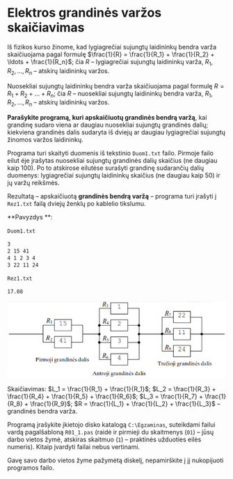 Elektros grandinės varžos skaičiavimas
======================================

Iš fizikos kurso žinome, kad lygiagrečiai sujungtų laidininkų bendra varža skaičiuojama pagal formulę $\frac{1}{R} = \frac{1}{R_1} + \frac{1}{R_2} + \ldots + \frac{1}{R_n}$; čia  $R$ – lygiagrečiai sujungtų laidininkų varža, $R_1, R_2, \ldots, R_n$ – atskirų laidininkų varžos. 

Nuosekliai sujungtų laidininkų bendra varža skaičiuojama pagal formulę $R = R_1 + R_2 + \ldots + R_n$; čia $R$ – nuosekliai sujungtų laidininkų bendra varža, $R_1, R_2, \ldots, R_n$ – atskirų laidininkų varžos. 

**Parašykite programą, kuri apskaičiuotų grandinės bendrą varžą**, kai grandinę sudaro viena ar daugiau nuosekliai sujungtų grandinės dalių; kiekviena grandinės  dalis sudaryta iš dviejų ar daugiau lygiagrečiai sujungtų žinomos varžos laidininkų. 

Programa turi skaityti duomenis iš tekstinio `Duom1.txt` failo. Pirmoje failo eilut ėje įrašytas nuosekliai sujungtų grandinės dalių skaičius (ne daugiau kaip 100). Po  to atskirose eilutėse surašyti grandinę sudarančių dalių duomenys: lygiagrečiai sujungtų laidininkų skaičius (ne daugiau kaip 50) ir jų varžų reikšmės. 

Rezultatą – apskaičiuotą **grandinės bendrą varžą** – programa turi  įrašyti į `Rez1.txt` failą dviejų ženklų po kablelio tikslumu. 

**Pavyzdys **:

`Duom1.txt`

```
3
2 15 41
4 1 2 3 4
3 22 11 24
```

`Rez1.txt`

```
17.08
```

![Elektros grandinės diagrama](diagrama.png)

Skaičiavimas: $L_1 = \frac{1}{R_1} + \frac{1}{R_1}$; $L_2 = \frac{1}{R_3} + \frac{1}{R_4} + \frac{1}{R_5} + \frac{1}{R_6}$; $L_3 = \frac{1}{R_7} + \frac{1}{R_8} + \frac{1}{R_9}$; $R = \frac{1}{L_1} + \frac{1}{L_2} + \frac{1}{L_3}$ – grandinės bendra varža.

Programą įrašykite įkietojo disko katalogą `C:\Egzaminas`, suteikdami failui vardą pagalšabloną `R01_1.pas` (raidė ir pirmieji du  skaitmenys (`01`) – jūsų darbo vietos žymė, atskiras skaitmuo (`1`) – praktinės užduoties eilės numeris). Kitaip įvardyti failai nebus vertinami.

Gavę savo darbo vietos žyme pažymėtą diskelį, nepamirškite į jį nukopijuoti programos failo. 